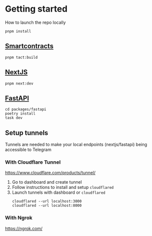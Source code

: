 # Getting started

How to launch the repo locally

```
pnpm install
```

## [Smartcontracts](/packages/tact)
```
pnpm tact:build
```

## [NextJS](/packages/next)
```
pnpm next:dev
```

## [FastAPI](/packages/fastapi)
```
cd packages/fastapi
poetry install
task dev
```

## Setup tunnels

Tunnels are needed to make your local endpoints (nextjs/fastapi) being accessible to Telegram

### With Cloudflare Tunnel

https://www.cloudflare.com/products/tunnel/  

1. Go to dashboard and create tunnel
2. Follow instructions to install and setup `cloudflared`
3. Launch tunnels with dashboard or `cloudflared`
   ```
   cloudflared --url localhost:3000 
   cloudflared --url localhost:8000
   ```

### With Ngrok

https://ngrok.com/
